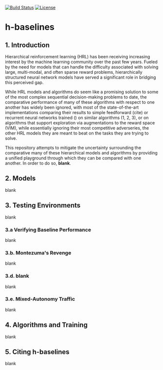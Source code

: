 [![Build Status](https://travis-ci.com/AboudyKreidieh/h-baselines.svg?branch=master)](https://travis-ci.com/AboudyKreidieh/h-baselines)
[![License](https://img.shields.io/badge/license-MIT-blue.svg)](https://github.com/AboudyKreidieh/h-baselines/blob/master/LICENSE)

# h-baselines


## 1. Introduction

Hierarchical reinforcement learning (HRL) has been receiving increasing 
interest by the machine learning community over the past few years. Fueled by 
the need for models that can handle the difficulty associated with solving 
large, multi-modal, and often sparse reward problems, hierarchically structured 
neural network models have served a significant role in bridging this perceived 
gap.

While HRL models and algorithms do seem like a promising solution to some of 
the most complex sequential decision-making problems to date, the comparative 
performance of many of these algorithms with respect to one another has widely 
been ignored, with most of the state-of-the-art implementations comparing their 
results to simple feedforward (cite) or recurrent neural networks trained () 
on similar algorithms (1, 2, 3), or on algorithms that support exploration via 
augmentations to the reward space (VIM), while essentially ignoring their most 
competitive adverseries, the other HRL models they are meant to beat on the 
tasks they are trying to solve.

This repository attempts to mitigate the uncertainty surrounding the 
comparative many of these hierarchical models and algorithms by providing a 
unified playground through which they can be compared with one another. In 
order to do so, **blank**.


## 2. Models

blank


## 3. Testing Environments

blank

### 3.a Verifying Baseline Performance

blank

### 3.b. Montezuma's Revenge

blank

### 3.d. blank

blank

### 3.e. Mixed-Autonomy Traffic

blank


## 4. Algorithms and Training

blank


## 5. Citing h-baselines

blank
